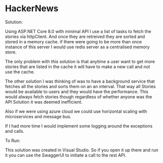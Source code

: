 # HackerNews

Solution:

Using ASP.NET Core 8.0 with minimal API I use a list of tasks to fetch the stories via httpClient. And once they are retreived they are sorted and stored in a memory cache. 
if there were going to be more than once instance of this server I would use redis server as a centralised memory store.

The only problem with this solution is that anytime a user want to get more stories that are listed in the cache it will have to make a new call and not use the cache.

The other solution I was thinking of was to have a background service that fetches all the stories and sorts them on an an interval. That way all
Stories would be available to users and they would have the performance. This would always fetch stories though regardless of whether anyone was the API Solution
it was deemed inefficient.

Also if we were using azure cloud we could use horizontal scaling with microservices and message bus.

If I had more time I would implement some logging around the exceptions and calls.

To Run:

This solution was created in Visual Studio. So if you open it up there and run it you can use the SwaggerUI to initiate a call to the rest API.


